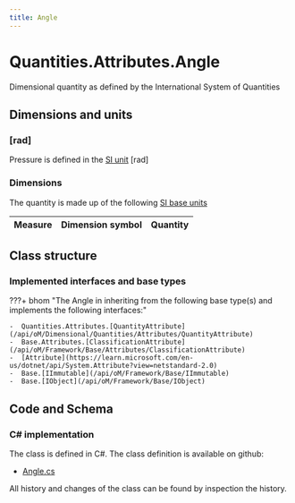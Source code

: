 ```yaml
---
title: Angle
---
```


# Quantities.Attributes.Angle

Dimensional quantity as defined by the International System of Quantities

## Dimensions and units

### [rad]

Pressure is defined in the [SI unit](https://bhom.xyz/documentation/BHoM_oM/BHoM-Units-conventions/) [rad]

### Dimensions

The quantity is made up of the following [SI base units](https://en.wikipedia.org/wiki/SI_base_unit)

| Measure        | Dimension symbol | Quantity |
|------------------|--------|----------|


## Class structure

### Implemented interfaces and base types

???+ bhom "The Angle in inheriting from the following base type(s) and implements the following interfaces:"

    -  Quantities.Attributes.[QuantityAttribute](/api/oM/Dimensional/Quantities/Attributes/QuantityAttribute)
    -  Base.Attributes.[ClassificationAttribute](/api/oM/Framework/Base/Attributes/ClassificationAttribute)
    -  [Attribute](https://learn.microsoft.com/en-us/dotnet/api/System.Attribute?view=netstandard-2.0)
    -  Base.[IImmutable](/api/oM/Framework/Base/IImmutable)
    -  Base.[IObject](/api/oM/Framework/Base/IObject)




## Code and Schema

### C# implementation

The class is defined in C#. The class definition is available on github:

- [Angle.cs](https://github.com/BHoM/BHoM/blob/develop/Quantities_oM/Attributes\Angle.cs)

All history and changes of the class can be found by inspection the history.

